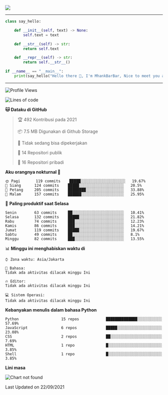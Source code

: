 <img align="center" height="auto" src="https://github.com/MhankBarBar/MhankBarBar/blob/master/img/1.jpg"/>
<!--
___
![Metrics](https://github.com/MhankBarBar/MhankBarBar/blob/master/github-metrics.svg)
___
-->
<!--
[![ReadMe Card](https://github-readme-stats.vercel.app/api/pin/?username=mhankbarbar&repo=termux-wabot&theme=auto)](https://github.com/mhankbarbar/termux-wabot)
-->

---
```python
class say_hello:

    def __init__(self, text) -> None:
        self.text = text

    def __str__(self) -> str:
        return self.text

    def __repr__(self) -> str:
        return self.__str__()

if __name__ == "__main__":
    print(say_hello("Hello there 👋, I'm MhankBarBar, Nice to meet you all!"))
```
---
<!--START_SECTION:waka-->
![Profile Views](http://img.shields.io/badge/Profil%20dilihat-272-blue)

![Lines of code](https://img.shields.io/badge/Sejak%20Hello%20World%20aku%20telah%20menulis-494682%20baris%20kode-blue)

**🐱 Dataku di GitHub** 

> 🏆 492 Kontribusi pada 2021
 > 
> 📦 7.5 MB Digunakan di Github Storage 
 > 
> 🚫 Tidak sedang bisa dipekerjakan
 > 
> 📜 14 Repositori publik 
 > 
> 🔑 16 Repositori pribadi  
 > 
**Aku orangnya nokturnal 🦉** 

```text
🌞 Pagi       119 commits    █████░░░░░░░░░░░░░░░░░░░░   19.67% 
🌆 Siang      124 commits    █████░░░░░░░░░░░░░░░░░░░░   20.5% 
🌃 Petang     205 commits    ████████░░░░░░░░░░░░░░░░░   33.88% 
🌙 Malam      157 commits    ██████░░░░░░░░░░░░░░░░░░░   25.95%

```
📅 **Paling produktif saat Selasa** 

```text
Senin        63 commits     ██░░░░░░░░░░░░░░░░░░░░░░░   10.41% 
Selasa       132 commits    █████░░░░░░░░░░░░░░░░░░░░   21.82% 
Rabu         74 commits     ███░░░░░░░░░░░░░░░░░░░░░░   12.23% 
Kamis        86 commits     ███░░░░░░░░░░░░░░░░░░░░░░   14.21% 
Jumat        119 commits    █████░░░░░░░░░░░░░░░░░░░░   19.67% 
Sabtu        49 commits     ██░░░░░░░░░░░░░░░░░░░░░░░   8.1% 
Minggu       82 commits     ███░░░░░░░░░░░░░░░░░░░░░░   13.55%

```


📊 **Minggu ini menghabiskan waktu di** 

```text
⌚︎ Zona waktu: Asia/Jakarta

💬 Bahasa: 
Tidak ada aktivitas dilacak minggu Ini

🔥 Editor: 
Tidak ada aktivitas dilacak minggu Ini

💻 Sistem Operasi: 
Tidak ada aktivitas dilacak minggu Ini

```

**Kebanyakan menulis dalam bahasa Python** 

```text
Python                   15 repos            ██████████████░░░░░░░░░░░   57.69% 
JavaScript               6 repos             █████░░░░░░░░░░░░░░░░░░░░   23.08% 
CSS                      2 repos             ██░░░░░░░░░░░░░░░░░░░░░░░   7.69% 
HTML                     1 repo              █░░░░░░░░░░░░░░░░░░░░░░░░   3.85% 
Shell                    1 repo              █░░░░░░░░░░░░░░░░░░░░░░░░   3.85%

```


**Lini masa**

![Chart not found](https://raw.githubusercontent.com/MhankBarBar/MhankBarBar/master/charts/bar_graph.png) 


 Last Updated on 22/09/2021
<!--END_SECTION:waka-->
